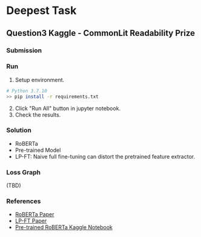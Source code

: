 # Deepest Task

## Question3 Kaggle - CommonLit Readability Prize

### Submission

### Run

1. Setup environment.
``` Bash
# Python 3.7.10
>> pip install -r requirements.txt
```
2. Click "Run All" button in jupyter notebook.
3. Check the results.

### Solution

- RoBERTa
- Pre-trained Model
- LP-FT: Naive full fine-tuning can distort the pretrained feature extractor.

### Loss Graph

(TBD)

### References

- [RoBERTa Paper](https://arxiv.org/abs/1907.11692)
- [LP-FT Paper](https://arxiv.org/abs/2202.10054)
- [Pre-trained RoBERTa Kaggle Notebook](https://www.kaggle.com/code/andretugan/pre-trained-roberta-solution-in-pytorch/notebook)
